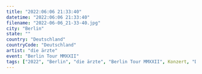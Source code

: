```yaml
---
title: "2022:06:06 21:33:40"
datetime: "2022:06:06 21:33:40"
filename: "2022-06-06_21-33-40.jpg"
city: "Berlin"
state: ""
country: "Deutschland"
countryCode: "Deutschland"
artist: "die ärzte"
event: "Berlin Tour MMXXII"
tags: ["2022", "Berlin", "die ärzte", "Berlin Tour MMXXII", Konzert, "Deutschland"]
---
```

